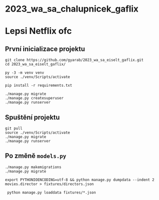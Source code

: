 # 2023_wa_sa_chalupnicek_gaflix
# Lepsi Netflix ofc

## První inicializace projektu

```
git clone https://github.com/gyarab/2023_wa_sa_eiselt_gaflix.git
cd 2023_wa_sa_eiselt_gaflix/

py -3 -m venv venv
source ./venv/Scripts/activate

pip install -r requirements.txt
```

```
./manage.py migrate
./manage.py createsuperuser
./manage.py runserver
```

## Spuštění projektu

```
git pull
source ./venv/Scripts/activate
./manage.py migrate
./manage.py runserver
```

## Po změně `models.py`

```
./manage.py makemigrations
./manage.py migrate
```

```
export PYTHONIOENCODING=utf-8 && python manage.py dumpdata --indent 2 movies.director > fixtures/directors.json
```
```
 python manage.py loaddata fixtures/*.json
```
